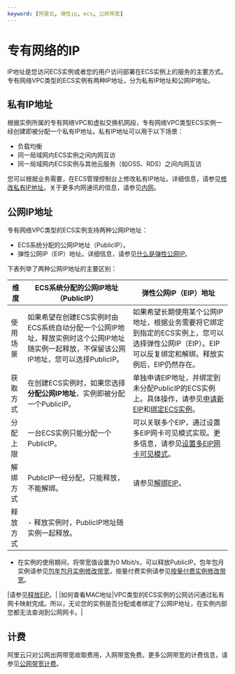 ```yaml
---
keyword: [阿里云, 弹性ip, ecs, 公网带宽]
---
```


# 专有网络的IP

IP地址是您访问ECS实例或者您的用户访问部署在ECS实例上的服务的主要方式。专有网络VPC类型的ECS实例有两种IP地址，分为私有IP地址和公网IP地址。

## 私有IP地址

根据实例所属的专有网络VPC和虚拟交换机网段，专有网络VPC类型ECS实例一经创建即被分配一个私有IP地址。私有IP地址可以用于以下场景：

-   负载均衡
-   同一局域网内ECS实例之间内网互访
-   同一局域网内ECS实例与其他云服务（如OSS、RDS）之间内网互访

您可以根据业务需要，在ECS管理控制台上修改私有IP地址。详细信息，请参见[修改私有IP地址](/intl.zh-CN/网络/修改IPv4地址/修改私有IP地址.md)。关于更多内网通讯的信息，请参见[内网](/intl.zh-CN/网络/实例IP地址介绍/内网.md)。

## 公网IP地址

专有网络VPC类型的ECS实例支持两种公网IP地址：

-   ECS系统分配的公网IP地址（PublicIP）。
-   弹性公网IP（EIP）地址。详细信息，请参见[什么是弹性公网IP](/intl.zh-CN/.md)。

下表列举了两种公网IP地址的主要区别：

|维度|ECS系统分配的公网IP地址（PublicIP）|弹性公网IP（EIP）地址|
|--|------------------------|-------------|
|使用场景|如果希望在创建ECS实例时由ECS系统自动分配一个公网IP地址，释放实例时这个公网IP地址随实例一起释放，不保留该公网IP地址，您可以选择PublicIP。|如果希望长期使用某个公网IP地址，根据业务需要将它绑定到指定的ECS实例上，您可以选择弹性公网IP（EIP）。EIP可以反复绑定和解绑。释放实例后，EIP仍然存在。|
|获取方式|在创建ECS实例时，如果您选择**分配公网IP地址**，实例即被分配一个PublicIP。|单独申请EIP地址，并绑定到未分配PublicIP的ECS实例上。具体操作，请参见[申请新EIP](/intl.zh-CN/用户指南/申请EIP/申请新EIP.md)和[绑定ECS实例](/intl.zh-CN/用户指南/绑定云资源/绑定ECS实例.md)。|
|分配上限|一台ECS实例只能分配一个PublicIP。|可以关联多个EIP，通过设置多EIP网卡可见模式实现。更多信息，请参见[设置多EIP网卡可见模式](/intl.zh-CN/用户指南/绑定云资源/绑定辅助弹性网卡/设置多EIP网卡可见模式.md)。|
|解绑方式|PublicIP一经分配，只能释放，不能解绑。|请参见[解绑EIP](/intl.zh-CN/用户指南/解绑EIP.md)。|
|释放方式|-   释放实例时，PublicIP地址随实例一起释放。
-   在实例的使用期间，将带宽值设置为0 Mbit/s，可以释放PublicIP。包年包月实例请参见[包年包月实例修改带宽](/intl.zh-CN/实例/升降配实例/修改带宽配置/包年包月实例修改带宽.md)，按量付费实例请参见[按量付费实例修改带宽](/intl.zh-CN/实例/升降配实例/修改带宽配置/按量付费实例修改带宽.md)。

|请参见[释放EIP](/intl.zh-CN/用户指南/管理按量计费实例/释放EIP.md)。|
|如何查看MAC地址|VPC类型的ECS实例的公网访问通过私有网卡映射完成。所以，无论您的实例是否分配或者绑定了公网IP地址，在实例内部您都无法查询到公网网卡。|

## 计费

阿里云只对公网出网带宽收取费用，入网带宽免费。更多公网带宽的计费信息，请参见[公网带宽计费](/intl.zh-CN/产品定价/计费项/公网带宽计费.md)。

